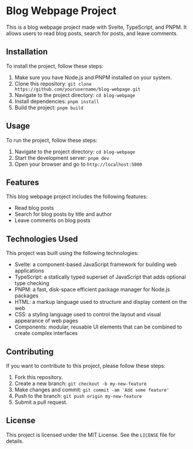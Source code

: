 # Blog Webpage Project

This is a blog webpage project made with Svelte, TypeScript, and PNPM. It allows users to read blog posts, search for posts, and leave comments.

## Installation

To install the project, follow these steps:

1. Make sure you have Node.js and PNPM installed on your system.
2. Clone this repository: `git clone https://github.com/yourusername/blog-webpage.git`
3. Navigate to the project directory: `cd blog-webpage`
4. Install dependencies: `pnpm install`
5. Build the project: `pnpm build`

## Usage

To run the project, follow these steps:

1. Navigate to the project directory: `cd blog-webpage`
2. Start the development server: `pnpm dev`
3. Open your browser and go to `http://localhost:5000`

## Features

This blog webpage project includes the following features:

- Read blog posts
- Search for blog posts by title and author
- Leave comments on blog posts

## Technologies Used

This project was built using the following technologies:

- Svelte: a component-based JavaScript framework for building web applications
- TypeScript: a statically typed superset of JavaScript that adds optional type checking
- PNPM: a fast, disk-space efficient package manager for Node.js packages
- HTML: a markup language used to structure and display content on the web
- CSS: a styling language used to control the layout and visual appearance of web pages
- Components: modular, reusable UI elements that can be combined to create complex interfaces

## Contributing

If you want to contribute to this project, please follow these steps:

1. Fork this repository.
2. Create a new branch: `git checkout -b my-new-feature`
3. Make changes and commit: `git commit -am 'Add some feature'`
4. Push to the branch: `git push origin my-new-feature`
5. Submit a pull request.

## License

This project is licensed under the MIT License. See the `LICENSE` file for details.

